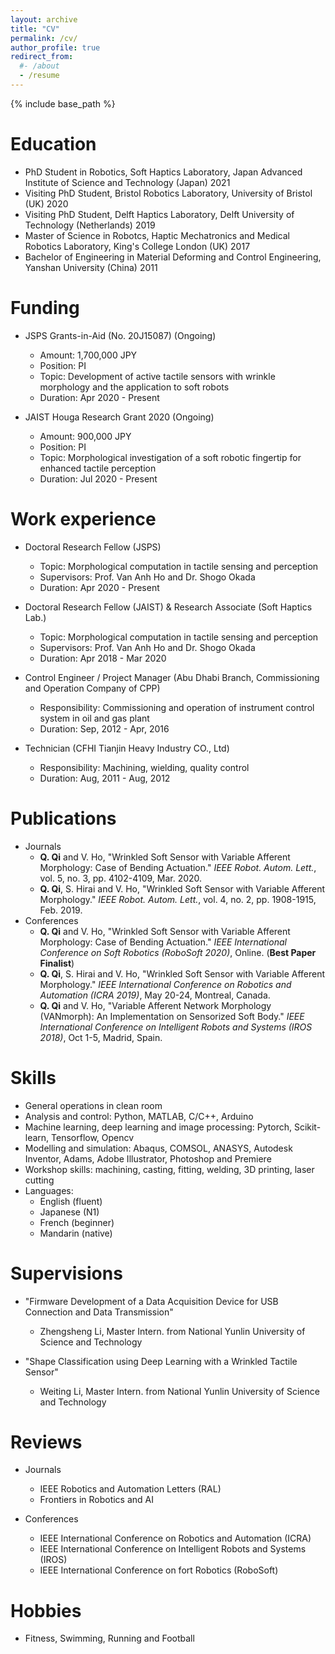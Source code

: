 ```yaml
---
layout: archive
title: "CV"
permalink: /cv/
author_profile: true
redirect_from:
  #- /about
  - /resume
---
```


{% include base_path %}

Education
======
* PhD Student in Robotics, Soft Haptics Laboratory, Japan Advanced Institute of Science and Technology (Japan) 2021
* Visiting PhD Student, Bristol Robotics Laboratory, University of Bristol (UK) 2020
* Visiting PhD Student, Delft Haptics Laboratory, Delft University of Technology (Netherlands) 2019
* Master of Science in Robotcs, Haptic Mechatronics and Medical Robotics Laboratory, King's College London (UK) 2017
* Bachelor of Engineering in Material Deforming and Control Engineering, Yanshan University (China) 2011

Funding
======
* JSPS Grants-in-Aid (No. 20J15087) (Ongoing)
  * Amount: 1,700,000 JPY
  * Position: PI
  * Topic: Development of active tactile sensors with wrinkle morphology and the application to soft robots
  * Duration: Apr 2020 - Present

* JAIST Houga Research Grant 2020 (Ongoing)
  * Amount: 900,000 JPY
  * Position: PI
  * Topic: Morphological investigation of a soft robotic fingertip for enhanced tactile perception
  * Duration: Jul 2020 - Present

Work experience
======
* Doctoral Research Fellow (JSPS)
  * Topic: Morphological computation in tactile sensing and perception
  * Supervisors: Prof. Van Anh Ho and Dr. Shogo Okada
  * Duration: Apr 2020 - Present

* Doctoral Research Fellow (JAIST) & Research Associate (Soft Haptics Lab.)
  * Topic: Morphological computation in tactile sensing and perception
  * Supervisors: Prof. Van Anh Ho and Dr. Shogo Okada
  * Duration: Apr 2018 - Mar 2020

* Control Engineer / Project Manager (Abu Dhabi Branch, Commissioning and Operation Company of CPP)
  * Responsibility: Commissioning and operation of instrument control system in oil and gas plant
  * Duration: Sep, 2012 - Apr, 2016

* Technician (CFHI Tianjin Heavy Industry CO., Ltd)
  * Responsibility: Machining, wielding, quality control
  * Duration: Aug, 2011 - Aug, 2012

Publications
======
* Journals
  * **Q. Qi** and V. Ho, "Wrinkled Soft Sensor with Variable Afferent Morphology: Case of Bending Actuation." *IEEE Robot. Autom. Lett.*, vol. 5, no. 3, pp. 4102-4109, Mar. 2020.
  * **Q. Qi**, S. Hirai and V. Ho, "Wrinkled Soft Sensor with Variable Afferent Morphology." *IEEE Robot. Autom. Lett.*, vol. 4, no. 2, pp. 1908-1915, Feb. 2019.
* Conferences
  * **Q. Qi** and V. Ho, "Wrinkled Soft Sensor with Variable Afferent Morphology: Case of Bending Actuation." *IEEE International Conference on Soft Robotics (RoboSoft 2020)*, Online. (**Best Paper Finalist**)
  * **Q. Qi**, S. Hirai and V. Ho, "Wrinkled Soft Sensor with Variable Afferent Morphology." *IEEE International Conference on Robotics and Automation (ICRA 2019)*, May 20-24, Montreal, Canada.
  * **Q. Qi** and V. Ho, "Variable Afferent Network Morphology (VANmorph): An Implementation on Sensorized Soft Body." *IEEE International Conference on Intelligent Robots and Systems (IROS 2018)*, Oct 1-5, Madrid, Spain.

Skills
======
* General operations in clean room
* Analysis and control: Python, MATLAB, C/C++, Arduino
* Machine learning, deep learning and image processing: Pytorch, Scikit-learn, Tensorflow, Opencv
* Modelling and simulation: Abaqus, COMSOL, ANASYS, Autodesk Inventor, Adams, Adobe Illustrator, Photoshop and Premiere
* Workshop skills: machining, casting, fitting, welding, 3D printing, laser cutting
* Languages:
  * English (fluent)
  * Japanese (N1)
  * French (beginner)
  * Mandarin (native)

Supervisions
======
* "Firmware Development of a Data Acquisition Device for USB Connection and Data Transmission"
  * Zhengsheng Li, Master Intern. from National Yunlin University of Science and Technology

* "Shape Classification using Deep Learning with a Wrinkled Tactile Sensor"
  * Weiting Li, Master Intern. from National Yunlin University of Science and Technology

Reviews
======
* Journals
  * IEEE Robotics and Automation Letters (RAL)
  * Frontiers in Robotics and AI 

* Conferences
  * IEEE International Conference on Robotics and Automation (ICRA)
  * IEEE International Conference on Intelligent Robots and Systems (IROS)
  * IEEE International Conference on fort Robotics (RoboSoft)

Hobbies
======
* Fitness, Swimming, Running and Football